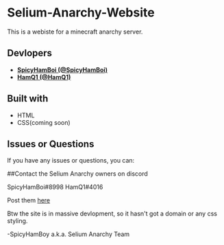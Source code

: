 # Selium-Anarchy-Website
This is a webiste for a minecraft anarchy server.

## Devlopers
* **[SpicyHamBoi (@SpicyHamBoi)](https://github.com/SpicyHamBoi)** 
* **[HamQ1 (@HamQ1)](https://github.com/HamQ1)**

## Built with
* HTML
* CSS(coming soon)

## Issues or Questions

If you have any issues or questions, you can:

##Contact the Selium Anarchy owners on discord

SpicyHamBoi#8998 HamQ1#4016

Post them [here](https://github.com/SpicyHamBoi/Selium-Anarchy-Website/issues)


Btw the site is in massive devlopment, so it hasn't got a domain or any css styling.

-SpicyHamBoy a.k.a. Selium Anarchy Team
